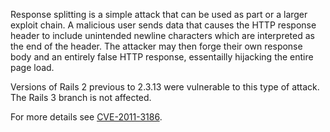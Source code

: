Response splitting is a simple attack that can be used as part or a larger exploit chain. A malicious user sends data that causes the HTTP response header to include unintended newline characters which are interpreted as the end of the header. The attacker may then forge their own response body and an entirely false HTTP response, essentailly hijacking the entire page load.

Versions of Rails 2 previous to 2.3.13 were vulnerable to this type of attack. The Rails 3 branch is not affected.

For more details see [CVE-2011-3186](http://groups.google.com/group/rubyonrails-security/browse_thread/thread/6ffc93bde0298768).
